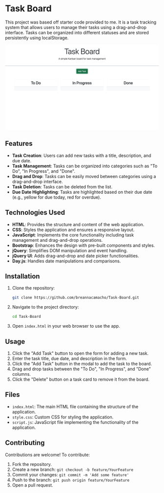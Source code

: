 # Task Board

This project was based off starter code provided to me. It is a task tracking system that allows users to manage their tasks using a drag-and-drop interface. Tasks can be organized into different statuses and are stored persistently using localStorage.

![Sample Picture](./assets/images/task.png)

## Features

- **Task Creation**: Users can add new tasks with a title, description, and due date.
- **Task Management**: Tasks can be organized into categories such as "To Do", "In Progress", and "Done".
- **Drag and Drop**: Tasks can be easily moved between categories using a drag-and-drop interface.
- **Task Deletion**: Tasks can be deleted from the list.
- **Due Date Highlighting**: Tasks are highlighted based on their due date (e.g., yellow for due today, red for overdue).

## Technologies Used

- **HTML**: Provides the structure and content of the web application.
- **CSS**: Styles the application and ensures a responsive layout.
- **JavaScript**: Implements the core functionality including task management and drag-and-drop operations.
- **Bootstrap**: Enhances the design with pre-built components and styles.
- **jQuery**: Simplifies DOM manipulation and event handling.
- **jQuery UI**: Adds drag-and-drop and date picker functionalities.
- **Day.js**: Handles date manipulations and comparisons.

## Installation

1. Clone the repository:

    ```bash
    git clone https://github.com/breannacamacho/Task-Board.git
    ```

2. Navigate to the project directory:

    ```bash
    cd Task-Board
    ```

3. Open `index.html` in your web browser to use the app.

## Usage

1. Click the "Add Task" button to open the form for adding a new task.
2. Enter the task title, due date, and description in the form.
3. Click the "Add Task" button in the modal to add the task to the board.
4. Drag and drop tasks between the "To Do", "In Progress", and "Done" columns.
5. Click the "Delete" button on a task card to remove it from the board.

## Files

- `index.html`: The main HTML file containing the structure of the application.
- `style.css`: Custom CSS for styling the application.
- `script.js`: JavaScript file implementing the functionality of the application.

## Contributing

Contributions are welcome! To contribute:

1. Fork the repository.
2. Create a new branch: `git checkout -b feature/YourFeature`
3. Commit your changes: `git commit -m 'Add some feature'`
4. Push to the branch: `git push origin feature/YourFeature`
5. Open a pull request.
